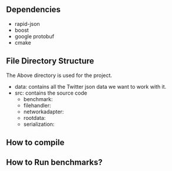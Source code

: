 
Dependencies
------------
* rapid-json
* boost
* google protobuf
* cmake

File Directory Structure
-------------------------

The Above directory is used for the project.
- data: contains all the Twitter json data we want to work with it.
- src: contains the source code  
    - benchmark:
    - filehandler:
    - networkadapter:
    - rootdata:
    - serialization:
    


How to compile
--------------------


How to Run benchmarks?
------------------------

